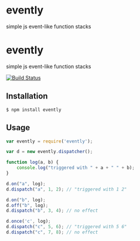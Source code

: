 evently
=======

simple js event-like function stacks


# evently

  simple js event-like function stacks

 [![Build Status](https://secure.travis-ci.org/visionmedia/commander.js.png)](http://travis-ci.org/visionmedia/commander.js)

## Installation

    $ npm install evently

## Usage

```js
var evently = require('evently');

var d = new evently.dispatcher();

function log(a, b) {
    console.log("triggered with " + a + " " + b);
}

d.on("a", log);
d.dispatch("a", 1, 2); // "triggered with 1 2"

d.on("b", log);
d.off("b", log);
d.dispatch("b", 3, 4); // no effect

d.once('c', log);
d.dispatch("c", 5, 6); // "triggered with 5 6"
d.dispatch("c", 7, 8); // no effect
```
